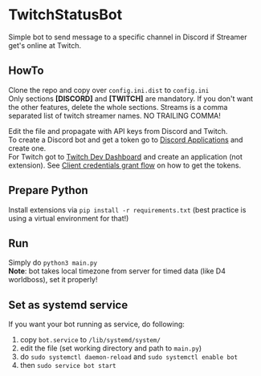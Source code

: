 # TwitchStatusBot

Simple bot to send message to a specific channel in Discord if Streamer get's online at 
Twitch.

## HowTo

Clone the repo and copy over `config.ini.dist` to `config.ini`  
Only sections **[DISCORD]** and **[TWITCH]** are mandatory. If you don't want the other features, delete the whole sections.
Streams is a comma separated list of twitch streamer names. NO TRAILING COMMA!

Edit the file and propagate with API keys from Discord and Twitch.  
To create a Discord bot and get a token go to 
[Discord Applications](https://discord.com/developers/applications) 
and create one.  
For Twitch got to [Twitch Dev Dashboard](https://dev.twitch.tv/console) and create 
an application (not extension). See 
[Client credentials grant flow](https://dev.twitch.tv/docs/authentication/getting-tokens-oauth/#client-credentials-grant-flow) 
on how to get the tokens.

## Prepare Python

Install extensions via `pip install -r requirements.txt` (best practice is using a virtual 
environment for that!)  

## Run

Simply do `python3 main.py`  
**Note**: bot takes local timezone from server for timed data (like D4 worldboss), set it properly!

## Set as systemd service

If you want your bot running as service, do following:
1. copy `bot.service` to `/lib/systemd/system/` 
2. edit the file (set working directory and path to `main.py`)
3. do `sudo systemctl daemon-reload` and `sudo systemctl enable bot`
4. then `sudo service bot start`
